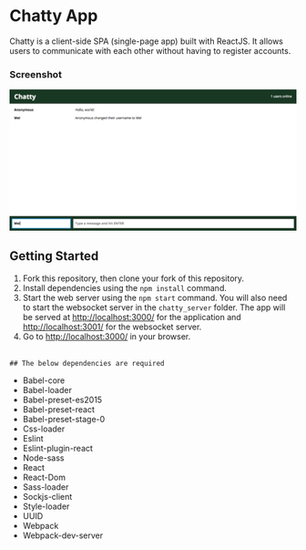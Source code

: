 Chatty App
=====================

Chatty is a client-side SPA (single-page app) built with ReactJS. It allows users to communicate with each other without having to register accounts.
### Screenshot

![Alt text](https://github.com/Mochirii/chatty-app/blob/master/build/screenshot.png)


## Getting Started

1. Fork this repository, then clone your fork of this repository.
2. Install dependencies using the `npm install` command.
3. Start the web server using the `npm start` command. You will also need to start the websocket server in the `chatty_server`        folder. The app will be served at <http://localhost:3000/> for the application and <http://localhost:3001/> for the websocket      server.
4. Go to <http://localhost:3000/> in your browser.
```

## The below dependencies are required

```
- Babel-core
- Babel-loader
- Babel-preset-es2015
- Babel-preset-react
- Babel-preset-stage-0
- Css-loader
- Eslint
- Eslint-plugin-react
- Node-sass
- React
- React-Dom
- Sass-loader
- Sockjs-client
- Style-loader
- UUID
- Webpack
- Webpack-dev-server
